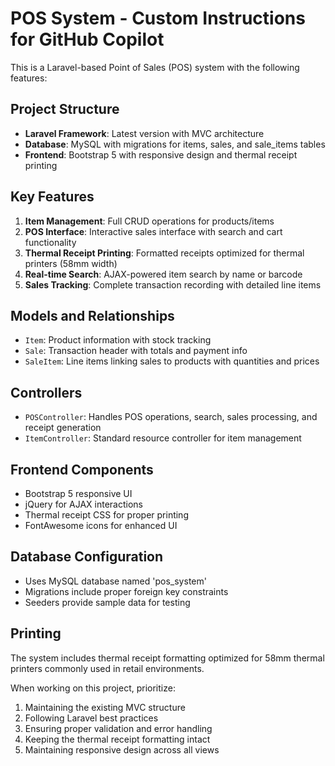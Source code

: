 <!-- Use this file to provide workspace-specific custom instructions to Copilot. For more details, visit https://code.visualstudio.com/docs/copilot/copilot-customization#_use-a-githubcopilotinstructionsmd-file -->

# POS System - Custom Instructions for GitHub Copilot

This is a Laravel-based Point of Sales (POS) system with the following features:

## Project Structure
- **Laravel Framework**: Latest version with MVC architecture
- **Database**: MySQL with migrations for items, sales, and sale_items tables
- **Frontend**: Bootstrap 5 with responsive design and thermal receipt printing

## Key Features
1. **Item Management**: Full CRUD operations for products/items
2. **POS Interface**: Interactive sales interface with search and cart functionality
3. **Thermal Receipt Printing**: Formatted receipts optimized for thermal printers (58mm width)
4. **Real-time Search**: AJAX-powered item search by name or barcode
5. **Sales Tracking**: Complete transaction recording with detailed line items

## Models and Relationships
- `Item`: Product information with stock tracking
- `Sale`: Transaction header with totals and payment info
- `SaleItem`: Line items linking sales to products with quantities and prices

## Controllers
- `POSController`: Handles POS operations, search, sales processing, and receipt generation
- `ItemController`: Standard resource controller for item management

## Frontend Components
- Bootstrap 5 responsive UI
- jQuery for AJAX interactions
- Thermal receipt CSS for proper printing
- FontAwesome icons for enhanced UI

## Database Configuration
- Uses MySQL database named 'pos_system'
- Migrations include proper foreign key constraints
- Seeders provide sample data for testing

## Printing
The system includes thermal receipt formatting optimized for 58mm thermal printers commonly used in retail environments.

When working on this project, prioritize:
1. Maintaining the existing MVC structure
2. Following Laravel best practices
3. Ensuring proper validation and error handling
4. Keeping the thermal receipt formatting intact
5. Maintaining responsive design across all views
